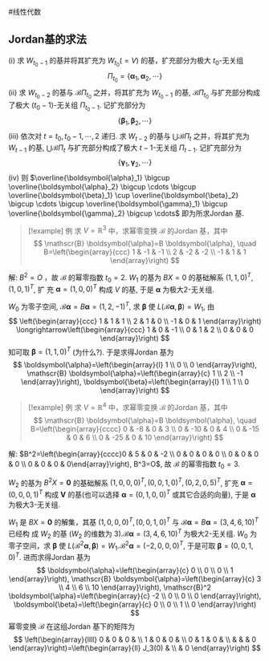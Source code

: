 #线性代数 
## Jordan基的求法
(i) 求 $W_{t_0-1}$ 的基并将其扩充为 $W_{t_0}(=V)$ 的基，扩充部分为极大 $t_0$-无关组
$$
\Pi_{t_0}=\left\{\boldsymbol{\alpha}_1, \boldsymbol{\alpha}_2, \cdots\right\}
$$
(ii) 求 $W_{t_0-2}$ 的基与 $\mathscr{B} \Pi_{t_0}$ 之并，将其扩充为 $W_{t_0-1}$ 的基, $\mathscr{B} \Pi_{t_0}$ 与扩充部分构成了极大 $\left(t_0-1\right)$-无关组 $\Pi_{t_0-1}$. 记扩充部分为
$$
\left\{\boldsymbol{\beta}_1, \boldsymbol{\beta}_2, \cdots\right\}
$$
(iii) 依次对 $t=t_0, t_0-1, \cdots, 2$ 递归. 求 $W_{t-2}$ 的基与 $\bigcup \mathscr{B} \Pi_t$ 之并，将其扩充为 $W_{t-1}$ 的基, $\bigcup \mathscr{B} \Pi_t$ 与扩充部分构成了极大 $t-1$-无关组 $\Pi_{t-1}$. 记扩充部分为
$$
\left\{\boldsymbol{\gamma}_1, \boldsymbol{\gamma}_2, \cdots\right\}
$$
(iv) 则 $\overline{\boldsymbol{\alpha}_1} \bigcup \overline{\boldsymbol{\alpha}_2} \bigcup \cdots \bigcup \overline{\boldsymbol{\beta}_1} \cup \overline{\boldsymbol{\beta}_2} \bigcup \cdots \bigcup \overline{\boldsymbol{\gamma}_1} \bigcup \overline{\boldsymbol{\gamma}_2} \bigcup \cdots$ 即为所求Jordan 基.



>[!example] 例 
>求 $V=\mathbb{R}^3$ 中，求幂零变换 $\mathscr{B}$ 的Jordan 基，其中
>$$
\mathscr{B} \boldsymbol{\alpha}=B \boldsymbol{\alpha}, \quad B=\left(\begin{array}{ccc}
1 & -1 & -1 \\
2 & -2 & -2 \\
-1 & 1 & 1
\end{array}\right)
>$$


解: $B^2=O$ ，故 $\mathscr{B}$ 的幂零指数 $t_0=2$. $W_1$ 的基为 $B X=0$ 的基础解系 $(1,1,0)^T,(1,0,1)^T$, 扩 充 $\boldsymbol{\alpha}=(1,0,0)^T$ 构成 $V$ 的基, 于是 $\boldsymbol{\alpha}$ 为极大2-无关组.

$W_0$ 为零子空间, $\mathscr{B} \boldsymbol{\alpha}=B \boldsymbol{\alpha}=(1,2,-1)^T$, 求 $\boldsymbol{\beta}$ 使 $L(\mathscr{B} \boldsymbol{\alpha}, \boldsymbol{\beta})=W_1$, 由
$$
\left(\begin{array}{ccc}
1 & 1 & 1 \\
2 & 1 & 0 \\
-1 & 0 & 1
\end{array}\right) \longrightarrow\left(\begin{array}{ccc}
1 & 0 & -1 \\
0 & 1 & 2 \\
0 & 0 & 0
\end{array}\right)
$$
知可取 $\boldsymbol{\beta}=(1,1,0)^T$ (为什么?). 于是求得Jordan 基为
$$
\boldsymbol{\alpha}=\left(\begin{array}{l}
1 \\
0 \\
0
\end{array}\right), \mathscr{B} \boldsymbol{\alpha}=\left(\begin{array}{c}
1 \\
2 \\
-1
\end{array}\right), \boldsymbol{\beta}=\left(\begin{array}{l}
1 \\
1 \\
0
\end{array}\right)
$$

>[!example] 例 
>求 $V=\mathbb{R}^4$ 中，求幂零变换 $\mathscr{B}$ 的Jordan 基，其中
>$$
\mathscr{B} \boldsymbol{\alpha}=B \boldsymbol{\alpha}, \quad B=\left(\begin{array}{cccc}
0 & -8 & 0 & 3 \\
0 & -10 & 0 & 4 \\
0 & -15 & 0 & 6 \\
0 & -25 & 0 & 10
\end{array}\right)
>$$


解: $B^2=\left(\begin{array}{cccc}0 & 5 & 0 & -2 \\ 0 & 0 & 0 & 0 \\ 0 & 0 & 0 & 0 \\ 0 & 0 & 0 & 0\end{array}\right), B^3=O$, 故 $\mathscr{B}$ 的幂零指数 $t_0=3$.

$W_2$ 的基为 $B^2 X=\mathbf{0}$ 的基础解系 $(1,0,0,0)^T,(0,0,1,0)^T,(0,2,0,5)^T$, 扩充 $\boldsymbol{\alpha}=(0,0,0,1)^T$ 构成 $\boldsymbol{V}$ 的基(也可以选择 $\boldsymbol{\alpha}=(0,1,0,0)^T$ 或其它合适的向量), 于是 $\boldsymbol{\alpha}$ 为极大3-无关组.


$W_1$ 是 $B X=\mathbf{0}$ 的解集，其基 $(1,0,0,0)^T,(0,0,1,0)^T$ 与 $\mathscr{B} \boldsymbol{\alpha}=B \boldsymbol{\alpha}=(3,4,6,10)^T$ 已经构 成 $W_2$ 的基 $\left(W_2\right.$ 的维数为 3$) . \mathscr{B} \boldsymbol{\alpha}=(3,4,6,10)^T$ 为极大2-无关组.
$W_0$ 为零子空间，求 $\boldsymbol{\beta}$ 使 $L\left(\mathscr{B}^2 \boldsymbol{\alpha}, \boldsymbol{\beta}\right)=W_1 . \mathscr{B}^2 \boldsymbol{\alpha}=(-2,0,0,0)^T$, 于是可取 $\boldsymbol{\beta}=(0,0,1,0)^T$. 进而求得Jordan 基为
$$
\boldsymbol{\alpha}=\left(\begin{array}{c}
0 \\
0 \\
0 \\
1
\end{array}\right), \mathscr{B} \boldsymbol{\alpha}=\left(\begin{array}{c}
3 \\
4 \\
6 \\
10
\end{array}\right), \mathscr{B}^2 \boldsymbol{\alpha}=\left(\begin{array}{c}
-2 \\
0 \\
0 \\
0
\end{array}\right), \boldsymbol{\beta}=\left(\begin{array}{c}
0 \\
0 \\
1 \\
0
\end{array}\right)
$$
幂零变换 $\mathscr{B}$ 在这组Jordan 基下的矩阵为
$$
\left(\begin{array}{llll}
0 & 0 & 0 & \\
1 & 0 & 0 & \\
0 & 1 & 0 & \\
& & & 0
\end{array}\right)=\left(\begin{array}{ll}
J_3(0) & \\
& 0
\end{array}\right)
$$